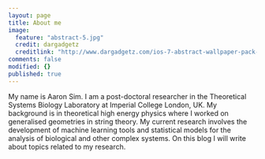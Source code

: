 ```yaml
---
layout: page
title: About me
image: 
  feature: "abstract-5.jpg"
  credit: dargadgetz
  creditlink: "http://www.dargadgetz.com/ios-7-abstract-wallpaper-pack-for-iphone-5-and-ipod-touch-retina/"
comments: false
modified: {}
published: true
---
```



My name is Aaron Sim. I am a post-doctoral researcher in the Theoretical Systems Biology Laboratory at Imperial College London, UK. My background is in theoretical high energy physics where I worked on generalised geometries in string theory. My current research involves the development of machine learning tools and statistical models for the analysis of biological and other complex systems. On this blog I will write about topics related to my research.
